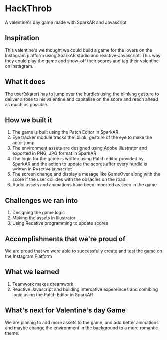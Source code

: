 # HackThrob
A valentine's day game made with SparkAR and Javascript

## Inspiration
This valentine's we thought we could build a game for the lovers on the Instagram platform using SparkAR studio and reactive-Javascript. This way they could play the game and show-off their scores and tag their valentine on instagram.


## What it does
The user(skater) has to jump over the hurdles using the blinking gesture to deliver a rose to his valentine and capitalise on the score and reach ahead as much as possible.
 
## How we built it
1. The game is built using the Patch Editor in SparkAR
2. Eye tracker module tracks the 'blink' gesture of the eye to make the actor jump
3. The environment assets are designed using Adobe Illustrator and exported in PNG, JPG format in SparkAR
4. The logic for the game is written using Patch editor provided by SparkAR and the action to update the scores after every hurdle is written in Reactive javascript
5. The screen change and display a mesage like GameOver along with the score if the user collides with the obsacles on the road 
4.  Audio assets and animations have been imported as seen in the game

## Challenges we ran into
1. Designing the game logic 
2. Making the assets in Illustrator
3. Using Recative programming to update scores

## Accomplishments that we're proud of
We are proud that we were able to successfully create and test the game on the Instagram Platform

## What we learned
1. Teamwork makes dreamwork
2. Reactive Javascript and building intercative expereinces and comibing logic using the Patch Editor in SparkAR

## What's next for Valentine's day Game
We are plannig to add more assets to the game, and add better animations and maybe change the environment in the background to a more romantic theme.
